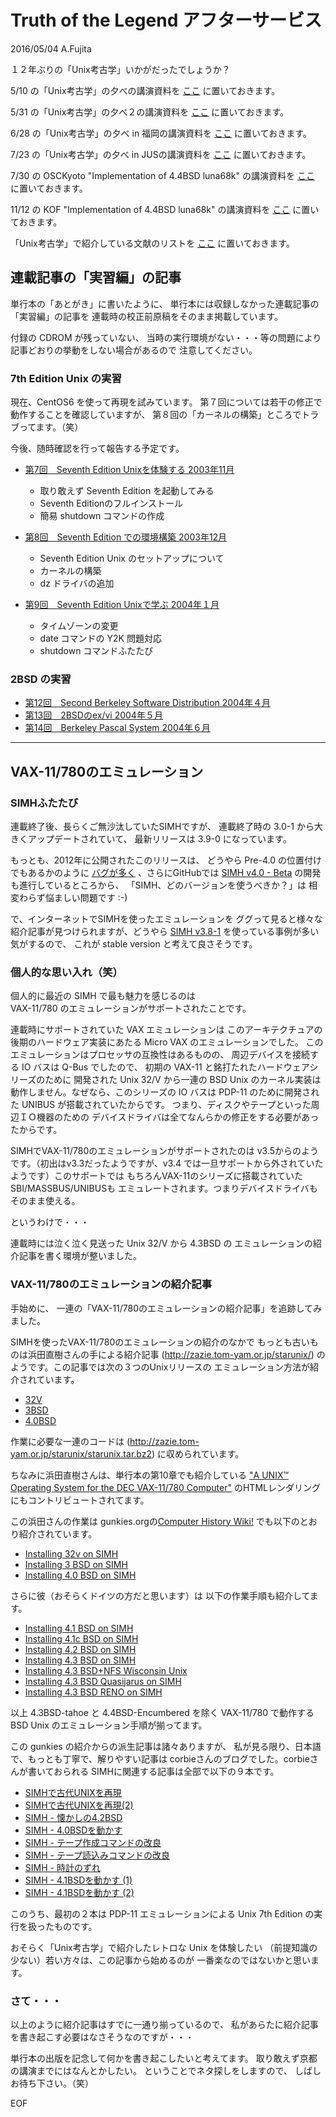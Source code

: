 # Truth of the Legend アフターサービス

2016/05/04 A.Fujita

１２年ぶりの「Unix考古学」いかがだったでしょうか？

5/10 の「Unix考古学」の夕べの講演資料を
[ここ](TruthOfTheLegend-20160510.pdf)
に置いておきます。

5/31 の「Unix考古学」の夕べ２の講演資料を
[ここ](TruthOfTheLegend-20160531.pdf)
に置いておきます。

6/28 の「Unix考古学」の夕べ in 福岡の講演資料を
[ここ](TruthOfTheLegend-20160628.pdf)
に置いておきます。

7/23 の「Unix考古学」の夕べ in JUSの講演資料を
[ここ](TruthOfTheLegend-20160723.pdf)
に置いておきます。

7/30 の OSCKyoto "Implementation of 4.4BSD luna68k" の講演資料を
[ここ](TruthOfTheLegend-20160730.pdf)
に置いておきます。

11/12 の KOF "Implementation of 4.4BSD luna68k" の講演資料を
[ここ](TruthOfTheLegend-20161112.pdf)
に置いておきます。

「Unix考古学」で紹介している文献のリストを
[ここ](papers.md)
に置いておきます。

## 連載記事の「実習編」の記事
単行本の「あとがき」に書いたように、
単行本には収録しなかった連載記事の「実習編」の記事を
連載時の校正前原稿をそのまま掲載しています。

付録の CDROM が残っていない、
当時の実行環境がない・・・等の問題により
記事どおりの挙動をしない場合があるので
注意してください。


### 7th Edition Unix の実習
現在、CentOS6 を使って再現を試みています。
第７回については若干の修正で動作することを確認していますが、
第８回の「カーネルの構築」ところでトラブってます。（笑）

今後、随時確認を行って報告する予定です。

* [第7回　Seventh Edition Unixを体験する 2003年11月](practice/200311-07.md)
    - 取り敢えず Seventh Edition を起動してみる
    - Seventh Editionのフルインストール
    - 簡易 shutdown コマンドの作成

* [第8回　Seventh Edition での環境構築   2003年12月](practice/200312-08.md)
    - Seventh Edition Unix のセットアップについて
    - カーネルの構築
    - dz ドライバの追加

* [第9回　Seventh Edition Unixで学ぶ    2004年１月](practice/200401-09.md)
    - タイムゾーンの変更
    - date コマンドの Y2K 問題対応
    - shutdown コマンドふたたび

### 2BSD の実習

* [第12回　Second Berkeley Software Distribution 2004年４月](practice/200404-12.md)
* [第13回　2BSDのex/vi                           2004年５月](practice/200405-13.md)
* [第14回　Berkeley Pascal System                2004年６月](practice/200406-14.md)

---

## VAX-11/780のエミュレーション

### SIMHふたたび
連載終了後、長らくご無沙汰していたSIMHですが、
連載終了時の 3.0-1 から大きくアップデートされていて、
最新リリースは 3.9-0 になっています。

もっとも、2012年に公開されたこのリリースは、
どうやら Pre-4.0 の位置付けでもあるかのように
[バグが多く](http://simh.trailing-edge.com/interim/)
、さらにGitHubでは
[SIMH v4.0 - Beta](https://github.com/simh/simh)
の開発も進行しているところから、
「SIMH、どのバージョンを使うべきか？」は
相変わらず悩ましい問題です :-)

で、インターネットでSIMHを使ったエミュレーションを
ググって見ると様々な紹介記事が見つけられますが、どうやら
[SIMH v3.8-1](http://simh.trailing-edge.com/sources/simhv38-1.zip)
を使っている事例が多い気がするので、
これが stable version と考えて良さそうです。

### 個人的な思い入れ（笑）
個人的に最近の SIMH で最も魅力を感じるのは  
VAX-11/780 のエミュレーションがサポートされたことです。

連載時にサポートされていた VAX エミュレーションは
このアーキテクチュアの後期のハードウェア実装にあたる
Micro VAX のエミュレーションでした。
このエミュレーションはプロセッサの互換性はあるものの、
周辺デバイスを接続する IO バスは Q-Bus でしたので、
初期の VAX-11 と銘打たれたハードウェアシリーズのために
開発された Unix 32/V から一連の BSD Unix のカーネル実装は
動作しません。なぜなら、このシリーズの IO バスは PDP-11
のために開発された UNIBUS が搭載されていたからです。
つまり、ディスクやテープといった周辺ＩＯ機器のための
デバイスドライバは全てなんらかの修正をする必要があったからです。

SIMHでVAX-11/780のエミュレーションがサポートされたのは
v3.5からのようです。（初出はv3.3だったようですが、v3.4
では一旦サポートから外されていたようです）このサポートでは
もちろんVAX-11のシリーズに搭載されていたSBI/MASSBUS/UNIBUSも
エミュレートされます。つまりデバイスドライバもそのまま使える。

というわけで・・・

連載時には泣く泣く見送った Unix 32/V から 4.3BSD の
エミュレーションの紹介記事を書く環境が整いました。

### VAX-11/780のエミュレーションの紹介記事
手始めに、
一連の「VAX-11/780のエミュレーションの紹介記事」を追跡してみました。

SIMHを使ったVAX-11/780のエミュレーションの紹介のなかで
もっとも古いものは浜田直樹さんの手による紹介記事
(http://zazie.tom-yam.or.jp/starunix/)
のようです。この記事では次の３つのUnixリリースの
エミュレーション方法が紹介されています。

* [32V](http://zazie.tom-yam.or.jp/starunix/32v/32v.html)
* [3BSD](http://zazie.tom-yam.or.jp/starunix/3bsd/3bsd.html)
* [4.0BSD](http://zazie.tom-yam.or.jp/starunix/4.0bsd/4.0bsd.html)

作業に必要な一連のコードは
(http://zazie.tom-yam.or.jp/starunix/starunix.tar.bz2)
に収められています。

ちなみに浜田直樹さんは、単行本の第10章でも紹介している
["A UNIX™ Operating System for the DEC VAX-11/780 Computer"](https://www.bell-labs.com/usr/dmr/www/otherports/32v.html)
のHTMLレンダリングにもコントリビュートされてます。

この浜田さんの作業は
gunkies.orgの[Computer History Wiki!](http://gunkies.org/wiki/)
でも以下のとおり紹介されています。

* [Installing 32v on SIMH](http://gunkies.org/wiki/Installing_32v_on_SIMH)
* [Installing 3 BSD on SIMH](http://gunkies.org/wiki/Installing_3_BSD_on_SIMH)
* [Installing 4.0 BSD on SIMH](http://gunkies.org/wiki/Installing_4.0_BSD_on_SIMH)

さらに彼（おそらくドイツの方だと思います）は
以下の作業手順も紹介してます。

* [Installing 4.1 BSD on SIMH](http://gunkies.org/wiki/Installing_4.1_BSD_on_SIMH)
* [Installing 4.1c BSD on SIMH](http://gunkies.org/wiki/Installing_4.1c_BSD_on_SIMH)
* [Installing 4.2 BSD on SIMH](http://gunkies.org/wiki/Installing_4.2_BSD_on_SIMH)
* [Installing 4.3 BSD on SIMH](http://gunkies.org/wiki/Installing_4.3_BSD_on_SIMH)
* [Installing 4.3 BSD+NFS Wisconsin Unix](http://gunkies.org/wiki/Installing_4.3_BSD%2BNFS_Wisconsin_Unix)
* [Installing 4.3 BSD Quasijarus on SIMH](http://gunkies.org/wiki/Installing_4.3_BSD_Quasijarus_on_SIMH)
* [Installing 4.3 BSD RENO on SIMH](http://gunkies.org/wiki/Installing_4.3_BSD_RENO_on_SIMH)

以上 4.3BSD-tahoe と 4.4BSD-Encumbered を除く
VAX-11/780 で動作する BSD Unix のエミュレーション手順が揃ってます。

この gunkies の紹介からの派生記事は諸々ありますが、
私が見る限り、日本語で、もっとも丁寧で、解りやすい記事は
corbieさんのブログでした。corbieさんが書いておられる
SIMHに関連する記事は全部で以下の９本です。

* [SIMHで古代UNIXを再現](http://blog.livedoor.jp/corbie/archives/3444528.html)
* [SIMHで古代UNIXを再現(2)](http://blog.livedoor.jp/corbie/archives/3481471.html)
* [SIMH - 懐かしの4.2BSD](http://blog.livedoor.jp/corbie/archives/3954141.html)
* [SIMH - 4.0BSDを動かす](http://blog.livedoor.jp/corbie/archives/3978442.html)
* [SIMH - テープ作成コマンドの改良](http://blog.livedoor.jp/corbie/archives/4002149.html)
* [SIMH - テープ読込みコマンドの改良](http://blog.livedoor.jp/corbie/archives/4026481.html)
* [SIMH - 時計のずれ](http://blog.livedoor.jp/corbie/archives/4035791.html)
* [SIMH - 4.1BSDを動かす (1)](http://blog.livedoor.jp/corbie/archives/4068872.html)
* [SIMH - 4.1BSDを動かす (2)](http://blog.livedoor.jp/corbie/archives/4076553.html)

このうち、最初の２本は PDP-11 エミュレーションによる
Unix 7th Edition の実行を扱ったものです。

おそらく「Unix考古学」で紹介したレトロな Unix を体験したい
（前提知識の少ない）若い方々は、この記事から始めるのが
一番楽なのではないかと思います。

### さて・・・
以上のように紹介記事はすでに一通り揃っているので、
私があらたに紹介記事を書き起こす必要はなさそうなのですが・・・

単行本の出版を記念して何かを書き起こしたいと考えてます。
取り敢えず京都の講演までにはなんとかしたい。
ということでネタ探しをしますので、
しばしお待ち下さい。（笑）

EOF
